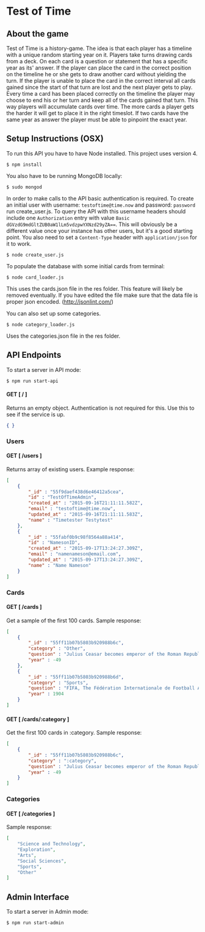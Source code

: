 # Test of Time

## About the game

Test of Time is a history-game. The idea is that each player has a timeline with a unique random starting year on it. Players take turns drawing cards from a deck. On each card is a question or statement that has a specific year as its' answer. If the player can place the card in the correct position on the timeline he or she gets to draw another card without yielding the turn. If the player is unable to place the card in the correct interval all cards gained since the start of that turn are lost and the next player gets to play. Every time a card has been placed correctly on the timeline the player may choose to end his or her turn and keep all of the cards gained that turn. This way players will accumulate cards over time. The more cards a player gets the harder it will get to place it in the right timeslot. If two cards have the same year as answer the player must be able to pinpoint the exact year.



## Setup Instructions (OSX)

To run this API you have to have Node installed. This project uses version 4.

	$ npm install

You also have to be running MongoDB locally:
	
	$ sudo mongod

In order to make calls to the API basic authentication is required. To create an initial user with username: `testoftime@time.now` and password: `password` run create_user.js. To query the API with this username headers should include one `Authorization` entry with value `Basic dGVzdG9mdGltZUB0aW1lLm5vdzpwYXNzd29yZA==`. This will obviously be a different value once your instance has other users, but it's a good starting point. You also need to set a `Content-Type` header with `application/json` for it to work.
	
	$ node create_user.js

To populate the database with some initial cards from terminal:

	$ node card_loader.js

This uses the cards.json file in the res folder. This feature will likely be removed eventually. If you have edited the file make sure that the data file is proper json encoded. (http://jsonlint.com/)

You can also set up some categories.

	$ node category_loader.js

Uses the categories.json file in the res folder.

## API Endpoints

To start a server in API mode:

	$ npm run start-api


#### GET  [ / ]
Returns an empty object. Authentication is not required for this. Use this to see if the service is up.
```json 
{ }
```

### Users

#### GET  [ /users ]
Returns array of existing users. Example response:
```json 
[
	{
		"_id" : "55f9daef438d6e46412a5cea",
		"id" : "TestOfTimeAdmin",
		"created_at" : "2015-09-16T21:11:11.582Z",
		"email" : "testoftime@time.now",
		"updated_at" : "2015-09-16T21:11:11.583Z",
		"name" : "Timetester Testytest"
	},
	{
		"_id" : "55fabf0b9c98f8564a88a414",
		"id" : "NamesonID",
		"created_at" : "2015-09-17T13:24:27.309Z",
		"email" : "namenameson@email.com",
		"updated_at" : "2015-09-17T13:24:27.309Z",
		"name" : "Name Nameson"
	}
]
```

### Cards

#### GET  [ /cards ]
Get a sample of the first 100 cards. Sample response:
```json 
[
	{
		"_id" : "55ff11b07b5803b920988b6c",
		"category" : "Other",
		"question" : "Julius Ceasar becomes emperor of the Roman Republic",
		"year" : -49
	},
	{
		"_id" : "55ff11b07b5803b920988b6d",
		"category" : "Sports",
		"question" : "FIFA, The Fédération Internationale de Football Association is formed",
		"year" : 1904
	}
]
```

#### GET  [ /cards/:category ]
Get the first 100 cards in :category. Sample response:
```json 
[
	{
		"_id" : "55ff11b07b5803b920988b6c",
		"category" : ":category",
		"question" : "Julius Ceasar becomes emperor of the Roman Republic",
		"year" : -49
	}
]
```

### Categories

#### GET [ /categories ]
Sample response:
```json 
[
	"Science and Technology",
	"Exploration",
	"Arts",
	"Social Sciences",
	"Sports",
	"Other"
]
```

## Admin Interface

To start a server in Admin mode:

	$ npm run start-admin
